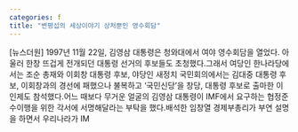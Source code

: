 ```yaml
---
categories: f
title: "변평섭의 세상이야기 상처뿐인 영수회담"
---
```

[뉴스더원] 1997년 11월 22일, 김영삼 대통령은 청와대에서 여야 영수회담을 열었다. 아울러 한창 뜨겁게 전개되던 대통령 선거의 후보들도 초청했다.그래서 여당인 한나라당에서는 조순 총재와 이회창 대통령 후보, 야당인 새정치 국민회의에서는 김대중 대통령 후보, 이회창과의 경선에 패했으나 불복하고 ‘국민신당’을 창당, 대통령 후보로 출마한 이인제도 참석했다.어느 때보다 무거운 얼굴의 김영삼 대통령이 IMF에서 요구하는 협정준수이행을 위한 각서에 서명해달라는 부탁을 했다.배석한 임창열 경제부총리가 부연 설명을 하면서 우리나라가 IM